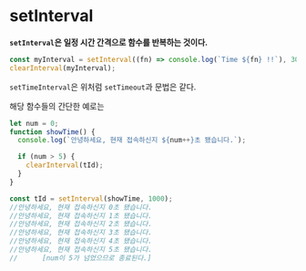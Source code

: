 # setInterval

**`setInterval`은 일정 시간 간격으로 함수를 반복하는 것이다.**

```javascript
const myInterval = setInterval((fn) => console.log(`Time ${fn} !!`), 3000, 'Interval');
clearInterval(myInterval);
```

`setTimeInterval`은 위처럼 `setTimeout`과 문법은 같다.

해당 함수들의 간단한 예로는

```javascript
let num = 0;
function showTime() {
  console.log(`안녕하세요, 현재 접속하신지 ${num++}초 됐습니다.`);

  if (num > 5) {
    clearInterval(tId);
  }
}

const tId = setInterval(showTime, 1000);
//안녕하세요, 현재 접속하신지 0초 됐습니다.
//안녕하세요, 현재 접속하신지 1초 됐습니다.
//안녕하세요, 현재 접속하신지 2초 됐습니다.
//안녕하세요, 현재 접속하신지 3초 됐습니다.
//안녕하세요, 현재 접속하신지 4초 됐습니다.
//안녕하세요, 현재 접속하신지 5초 됐습니다.
//		[num이 5가 넘었으므로 종료된다.]
```

